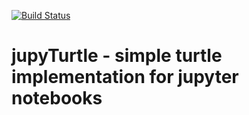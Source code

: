[![Build Status](https://travis-ci.com/GBSL-Informatik/jupy-turtle.svg?branch=master)](https://travis-ci.com/GBSL-Informatik/jupy-turtle)

# jupyTurtle - simple turtle implementation for jupyter notebooks



